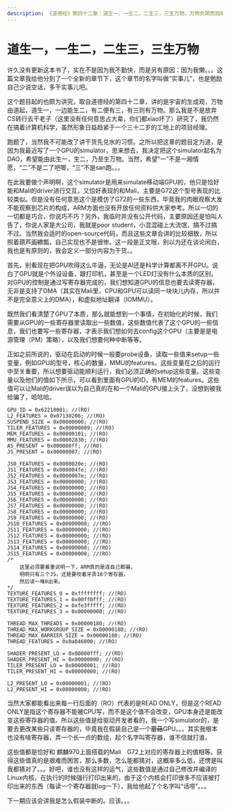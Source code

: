 ```yaml
---
description: 《道德经》第四十二章：道生一，一生二，二生三，三生万物。万物负阴而抱阳，冲气以为和。
---
```


# 道生一，一生二，二生三，三生万物

许久没有更新这本书了，实在不是因为我不勤快，而是另有原因：因为我懒。。。这篇文章我给他分到了一个全新的章节下，这个章节的名字叫做“实事儿”，也是勉励自己少说空话，多干实事儿吧。

这个题目起的也颇为讲究，取自道德经的第四十二章，讲的是宇宙的生成观，万物由道起，道生一，一边能生二，有二便有三，有三则有万物。那么我是不是放弃CS转行去干老子（这里没有任何意思占大辈，你们都xiao坏了）研究了，我仍然在搞着计算机科学，虽然形象日益趋紧于一个三十二岁的工地上的项目经理。

跑题了，当然我不可能改了讲干货先兑水的习惯。之所以把这章的题目定为道，是因为我最近写了一个GPU的simulator，思来想去，我决定把这个simulator起名为DAO，希望能由此生一，生二，乃至生万物。当然，希望“一”不是一厢情愿，“二”不是二了吧唧，“三”不是san跑。。。

在此我要做个声明啊，这个simulator是用来simulate移动端GPU的，他只是恰好能和Mali的driver进行交互，又恰好表现的和Mali，主要是G72这个型号表现的比较类似。但是没有任何意思这个是模仿了G72的一些东西，毕竟我的肉眼观察大发不能观察到芯片的构成，ARM方面也没有开放任何资料供大家参考。所以一切的一切都是巧合，你说巧不巧？另外，我临时并没有公开代码，主要原因还是怕叫人告了，你说人家是大公司，我就是poor student，小混混碰上大流氓，搞不过搞不过。当然我会适时的open-source代码，而且这些文章会讲的比较细致，所以照着葫芦画~~嫖~~瓢，自己实现也不是很惨。这一段是正文哦，别以为还在谈论闲白，我也是有原则的，我会定义一部分内容为干货。。

首先，别看现在把GPU吹得这么牛逼，无论是AI还是科学计算都离不开GPU。说白了GPU就是个外设设备，跟打印机，甚至是一个LED灯没有什么本质的区别。对GPU的控制是通过写寄存器完成的，我们想知道GPU的信息也要去读寄存器，无非是支持了DMA（其实在Mali里，CPU和GPU可以读同一块块儿内存，所以并不是完全意义上的DMA），和虚拟地址翻译（IOMMU）。

既然我们看清楚了GPU了本质，那么就能想到一个事情，在初始化的时候，我们需要从GPU的一些寄存器里读取出一些数值，这些数值代表了这个GPU的一些信息，我们也要写一些寄存器，才表示我们想如何去config这个GPU（主要是是电源管理（PM）策略），以及我们想要何种中断等等。

正如之前所说的，驱动在启动的时候一般要probe设备，读取一些值来setup一些变量，例如GPU的型号，核心的数量，MMU的features。这些变量在之后的运行中至关重要，所以想要驱动能顺利运行，我们必须正确的setup这些变量。这些变量以及他们的值如下所示，可以看到里面有GPU的ID，有MEM的features。这些值可以让Mali的driver误以为自己真的在和一个Mali的GPU接上头了，没想到被我给骗了，哈哈哈。



```text
GPU_ID = 0x62210001; //(RO)
L2_FEATURES = 0x07130206; //(RO)
SUSPEND_SIZE = 0x00000000; //(RO)
TILER_FEATURES = 0x00000809; //(RO)
MEM_FEATURES = 0x00000101; //(RO)
MMU_FEATURES = 0x00002830; //(RO)
AS_PRESENT = 0x000000ff; //(RO)
JS_PRESENT = 0x00000007; //(RO)

JS0_FEATURES = 0x0000020e; //(RO)
JS1_FEATURES = 0x000004fe; //(RO)
JS2_FEATURES = 0x0000007e; //(RO)
JS3_FEATURES = 0x00000000; //(RO)
JS4_FEATURES = 0x00000000; //(RO)
JS5_FEATURES = 0x00000000; //(RO)
JS6_FEATURES = 0x00000000; //(RO)
JS7_FEATURES = 0x00000000; //(RO)
JS8_FEATURES = 0x00000000; //(RO)
JS9_FEATURES = 0x00000000; //(RO)
JS10_FEATURES = 0x00000000; //(RO)
JS11_FEATURES = 0x00000000; //(RO)
JS12_FEATURES = 0x00000000; //(RO)
JS13_FEATURES = 0x00000000; //(RO)
JS14_FEATURES = 0x00000000; //(RO)
JS15_FEATURES = 0x00000000; //(RO)
/*
    这里必须要着重说明一下，ARM真的是连自己都骗，
    明明只有三个JS，还是要咬着牙弄16个寄存器，
    然后读一堆0出来。
*/
TEXTURE_FEATURES_0 = 0xffffffff; //(RO)
TEXTURE_FEATURES_1 = 0x00ff0fff; //(RO)
TEXTURE_FEATURES_2 = 0xfe3fffff; //(RO)
TEXTURE_FEATURES_3 = 0x00000000; //(RO)

THREAD_MAX_THREADS = 0x00000180; //(RO)
THREAD_MAX_WORKGROUP_SIZE = 0x00000180; //(RO)
THREAD_MAX_BARRIER_SIZE = 0x00000180; //(RO)
THREAD_FEATURES = 0x0a046000; //(RO)

SHADER_PRESENT_LO = 0x00000fff; //(RO)
SHADER_PRESENT_HI = 0x00000000; //(RO)
TILER_PRESENT_LO = 0x00000001; //(RO)
TILER_PRESENT_HI = 0x00000000; //(RO)

L2_PRESENT_LO = 0x00000001; //(RO)
L2_PRESENT_HI = 0x00000000; //(RO)
```

当然大家都能看出来每一行后面的（RO）代表的是READ ONLY，但是这个READ ONLY是指这个寄存器不能被CPU写，而不是这个值不会改变，GPU本身还是能改变这些寄存器的值。所以这些值是给驱动开发者看的，我一个写simulator的，是要去更改某些只读寄存器的，毕竟我在假装自己是一个~~蘑菇~~GPU。。。其实我根本也没有啥寄存器，弄一个长一点的数组，起个名字叫寄存器，谁不信就打谁。

这些值都是恰好和 麒麟970上面搭载的Mali　G72上对应的寄存器上的值相等。获得这些值真的是艰难而困苦，那么多数，怎么能都猜对，这概率多么低，还愣是叫我都猜对了。。。好吧，谁也没有这样的运气，这些数值是通过自己修改并编译的Linux内核，在执行的时候强行打印出来的，由于这个内核会打印很多不应该被打印出来的东西（每读一个寄存器就log一下），我给他起了个名字叫“话唠”。。。

下一期应该会讲我是怎么假装中断的。应该。。。





































